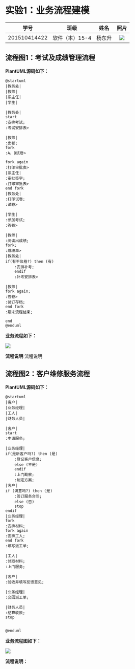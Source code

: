 # 实验1：业务流程建模
|学号|班级|姓名|照片|
|:-:|:-:|:-:|:-:|
|201510414422|软件（本）15-4|杨东升| ![](../ydswinter.jpg)|

## 流程图1：考试及成绩管理流程

**PlantUML源码如下：**
```puml
@startuml
|教务处|
|教师|
|系主任|
|学生|

|教务处|
start
:安排考试;
:考试安排表>

|教师|
:出卷;
fork
:A、B试卷>

fork again
:打印审批表>
|系主任|
:审批签字;
:打印审批表>
end fork
|教务处|
:打印试卷;
:试卷>

|学生|
:参加考试;
:答卷>

|教师|
:阅读出成绩;
fork;
:成绩单>
|教务处|
if(有不及格?) then (有)
    :安排补考;
    endif
    :补考安排表>

|教师|
fork again;
:答卷>
:装订存档;
end fork
:期末流程结束;

end
@enduml
```
**业务流程如下：**

![](flow1.png)

**流程说明**
流程说明

## 流程图2：客户维修服务流程

**PlantUML源码如下：**

```puml
@startuml
|客户|
|业务经理|
|工人|
|财务人员|

|客户|
start
:申请服务;

|业务经理|
if(是新客户吗?) then (是)
    :登记客户信息;
    else (不是)
    endif
    :上门勘察;
    :制定方案;
|客户|
if (满意吗?) then (是)
    :签订服务合同;
    else (否)
    stop
endif
|业务经理|
fork
:安排材料;
fork again
:安排工人;
end fork
:填写派工单;

|工人|
:领取材料;
:上门服务;

|客户|
:验收并填写反馈意见;

|业务经理|
:交回派工单;

|财务人员|
:结算收款;
stop


@enduml
```

**业务流程图如下：**

![](flow2.png)

**流程说明：**
